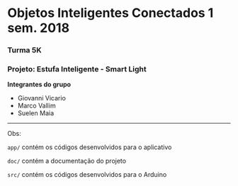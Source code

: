 # Objetos Inteligentes Conectados 1 sem. 2018

### Turma 5K
### Projeto: Estufa Inteligente - Smart Light
**Integrantes do grupo**

* Giovanni Vicario
* Marco Vallim
* Suelen Maia
_______________________________________
Obs:

`app/` contém os códigos desenvolvidos para o aplicativo

`doc/` contém a documentação do projeto

`src/` contém os códigos desenvolvidos para o Arduino

